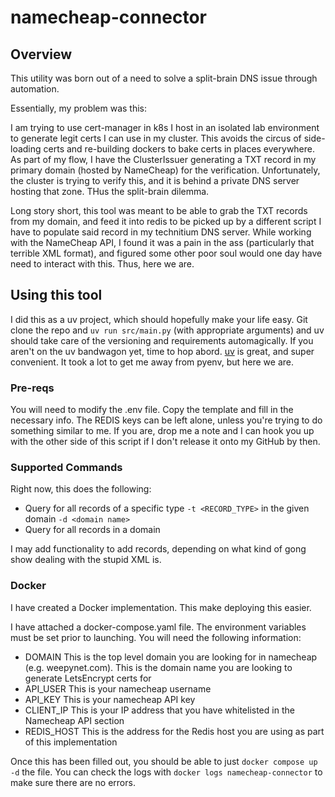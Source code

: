 # namecheap-connector

## Overview

This utility was born out of a need to solve a split-brain DNS issue through automation. 

Essentially, my problem was this: 

I am trying to use cert-manager in k8s I host in an isolated lab environment to generate legit certs I can use in my cluster. This avoids the circus of side-loading certs and re-building dockers to bake certs in places everywhere. As part of my flow, I have the ClusterIssuer generating a TXT record in my primary domain (hosted by NameCheap) for the verification. Unfortunately, the cluster is trying to verify this, and it is behind a private DNS server hosting that zone. THus the split-brain dilemma. 

Long story short, this tool was meant to be able to grab the TXT records from my domain, and feed it into redis to be picked up by a different script I have to populate said record in my technitium DNS server. While working with the NameCheap API, I found it was a pain in the ass (particularly that terrible XML format), and figured some other poor soul would one day have need to interact with this. Thus, here we are.

## Using this tool

I did this as a uv project, which should hopefully make your life easy. Git clone the repo and `uv run src/main.py` (with appropriate arguments) and uv should take care of the versioning and requirements automagically. If you aren't on the uv bandwagon yet, time to hop abord. [uv](https://github.com/astral-sh/uv) is great, and super convenient. It took a lot to get me away from pyenv, but here we are. 

### Pre-reqs

You will need to modify the .env file. Copy the template and fill in the necessary info. The REDIS keys can be left alone, unless you're trying to do something similar to me. If you are, drop me a note and I can hook you up with the other side of this script if I don't release it onto my GitHub by then.

### Supported Commands

Right now, this does the following:

- Query for all records of a specific type `-t <RECORD_TYPE>` in the given domain `-d <domain name>`
- Query for all records in a domain

I may add functionality to add records, depending on what kind of gong show dealing with the stupid XML is. 

### Docker

I have created a Docker implementation. This make deploying this easier. 

I have attached a docker-compose.yaml file. The environment variables must be set prior to launching. You will need the following information:

- DOMAIN
This is the top level domain you are looking for in namecheap (e.g. weepynet.com). This is the domain name you are looking to generate LetsEncrypt certs for
- API_USER
This is your namecheap username
- API_KEY
This is your namecheap API key
- CLIENT_IP
This is your IP address that you have whitelisted in the Namecheap API section
- REDIS_HOST
This is the address for the Redis host you are using as part of this implementation

Once this has been filled out, you should be able to just `docker compose up -d` the file. You can check the logs with `docker logs namecheap-connector` to make sure there are no errors.